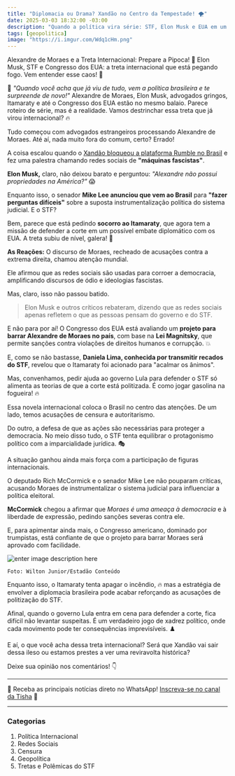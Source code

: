 ```yaml
---
title: "Diplomacia ou Drama? Xandão no Centro da Tempestade! 🌪️"
date: 2025-03-03 18:32:00 -03:00
description: "Quando a política vira série: STF, Elon Musk e EUA em um só enredo. Prepare-se para o drama internacional que ninguém previu! 🔥"
tags: [geopolitica]
image: "https://i.imgur.com/Wdq1cHm.png"
---
```


Alexandre de Moraes e a Treta Internacional: Prepare a Pipoca! 🍿
Elon Musk, STF e Congresso dos EUA: a treta internacional que está pegando fogo. Vem entender esse caos! 🚀


🚨 *"Quando você acha que já viu de tudo, vem a política brasileira e te surpreende de novo!"* Alexandre de Moraes, Elon Musk, advogados gringos, Itamaraty e até o Congresso dos EUA estão no mesmo balaio. Parece roteiro de série, mas é a realidade. Vamos destrinchar essa treta que já virou internacional? 🔥


Tudo começou com advogados estrangeiros processando Alexandre de Moraes. Até aí, nada muito fora do comum, certo? Errado! 

A coisa escalou quando o [Xandão bloqueou a plataforma Rumble no Brasil](./xandao-bloqueia-rede-social-de-novo) e fez uma palestra chamando redes sociais de **"máquinas fascistas"**. 

**Elon Musk,** claro, não deixou barato e perguntou: *"Alexandre não possui propriedades na América?"* 😱

Enquanto isso, o senador **Mike Lee anunciou que vem ao Brasil** para **"fazer perguntas difíceis"** sobre a suposta instrumentalização política do sistema judicial. E o STF? 

Bem, parece que está pedindo **socorro ao Itamaraty**, que agora tem a missão de defender a corte em um possível embate diplomático com os EUA. A treta subiu de nível, galera! 🚀

**As Reações:**
O discurso de Moraes, recheado de acusações contra a extrema direita, chamou atenção mundial. 

Ele afirmou que as redes sociais são usadas para corroer a democracia, amplificando discursos de ódio e ideologias fascistas. 

Mas, claro, isso não passou batido. 

> Elon Musk e outros críticos rebateram, dizendo que as redes sociais apenas refletem o que as pessoas pensam do governo e do STF.

 

E não para por aí! O Congresso dos EUA está avaliando um **projeto para barrar Alexandre de Moraes no país**, com base na **Lei Magnitsky**, que permite sanções contra violações de direitos humanos e corrupção. 💥

E, como se não bastasse, **Daniela Lima, conhecida por transmitir recados do STF**, revelou que o Itamaraty foi acionado para "acalmar os ânimos". 

Mas, convenhamos, pedir ajuda ao governo Lula para defender o STF só alimenta as teorias de que a corte está politizada. É como jogar gasolina na fogueira! 🔥


Essa novela internacional coloca o Brasil no centro das atenções. De um lado, temos acusações de censura e autoritarismo. 

Do outro, a defesa de que as ações são necessárias para proteger a democracia. No meio disso tudo, o STF tenta equilibrar o protagonismo político com a imparcialidade jurídica. 🎭


A situação ganhou ainda mais força com a participação de figuras internacionais. 

O deputado Rich McCormick e o senador Mike Lee não pouparam críticas, acusando Moraes de instrumentalizar o sistema judicial para influenciar a política eleitoral. 

**McCormick** chegou a afirmar que *Moraes é uma ameaça à democracia* e à liberdade de expressão, pedindo sanções severas contra ele. 

E, para apimentar ainda mais, o Congresso americano, dominado por trumpistas, está confiante de que o projeto para barrar Moraes será aprovado com facilidade.

![enter image description here](https://i.imgur.com/Ju2twcl.jpeg)

    Foto: Wilton Junior/Estadão Conteúdo

Enquanto isso, o Itamaraty tenta apagar o incêndio, 🔥 mas a estratégia de envolver a diplomacia brasileira pode acabar reforçando as acusações de politização do STF. 

Afinal, quando o governo Lula entra em cena para defender a corte, fica difícil não levantar suspeitas. É um verdadeiro jogo de xadrez político, onde cada movimento pode ter consequências imprevisíveis. ♟️



E aí, o que você acha dessa treta internacional? 
Será que Xandão vai sair dessa ileso ou estamos prestes a ver uma reviravolta histórica? 

Deixe sua opinião nos comentários! 👇

---

🌟 Receba as principais notícias direto no WhatsApp! [Inscreva-se no canal da Tisha](https://www.whatsapp.com/channel/0029VaiPYBPLo4heVf0U3u2d) 📲

---

###  **Categorias**
 1. Política Internacional
 2. Redes Sociais
 3. Censura
 4. Geopolítica
 5. Tretas e Polêmicas do STF

